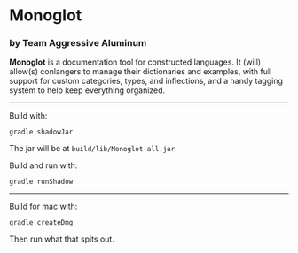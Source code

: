 # Monoglot
### by Team Aggressive Aluminum

**Monoglot** is a documentation tool for constructed languages. It (will) allow(s) conlangers to manage their dictionaries and
examples, with full support for custom categories, types, and inflections, and a handy tagging system to help keep everything
organized.

---

Build with:

```
gradle shadowJar
```

The jar will be at `build/lib/Monoglot-all.jar`.

Build and run with:

```
gradle runShadow
```

---

Build for mac with:

```
gradle createDmg
```

Then run what that spits out.
